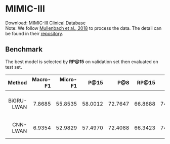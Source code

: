 # MIMIC-III

Download: [MIMIC-III Clinical Database](https://physionet.org/content/mimiciii/1.4/)  
Note: We follow [Mullenbach et al., 2018](https://arxiv.org/abs/1802.05695) to process the data. The detail can be found in their [repository](https://github.com/jamesmullenbach/caml-mimic).
## Benchmark
The best model is selected by **RP@15** on validation set then evaluated on test set.

| Method |     Macro-F1     |     Micro-F1     |       P@15       |       P@8        |      RP@15       |       RP@8       |     nDCG@15      | Cfg | Time | 
|-----------------:|-----------------:|-----------------:|-----------------:|-----------------:|-----------------:|-----------------:|-----------------:|-----------------:|-----------------:|
|      BiGRU-LWAN      |      7.8685      |     55.8535      |     58.0012      |     72.7647      |     66.8688      |     74.4926      |     71.8933      |[Cfg](./bigru_lwan.yml) | 17 hrs 20 mins |
|      CNN-LWAN      |      6.9354      |     52.9829      |     57.4970      |     72.4088      |     66.3423      |     74.0617      |     71.3641      | [Cfg](./cnn_lwan.yml) | 2 hrs 50 mins |
